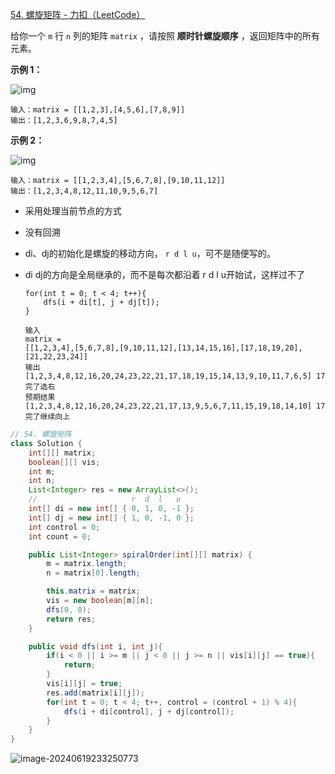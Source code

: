 [54. 螺旋矩阵 - 力扣（LeetCode）](https://leetcode.cn/problems/spiral-matrix/description/)

给你一个 `m` 行 `n` 列的矩阵 `matrix` ，请按照 **顺时针螺旋顺序** ，返回矩阵中的所有元素。

 

**示例 1：**

![img](https://assets.leetcode.com/uploads/2020/11/13/spiral1.jpg)

```
输入：matrix = [[1,2,3],[4,5,6],[7,8,9]]
输出：[1,2,3,6,9,8,7,4,5]
```

**示例 2：**

![img](https://assets.leetcode.com/uploads/2020/11/13/spiral.jpg)

```
输入：matrix = [[1,2,3,4],[5,6,7,8],[9,10,11,12]]
输出：[1,2,3,4,8,12,11,10,9,5,6,7]
```



- 采用处理当前节点的方式

- 没有回溯

- di、dj的初始化是螺旋的移动方向， `r d l u`，可不是随便写的。

- di dj的方向是全局继承的，而不是每次都沿着 r d l u开始试，这样过不了

  ```
  for(int t = 0; t < 4; t++){
      dfs(i + di[t], j + dj[t]);
  }
  
  输入
  matrix =
  [[1,2,3,4],[5,6,7,8],[9,10,11,12],[13,14,15,16],[17,18,19,20],[21,22,23,24]]
  输出
  [1,2,3,4,8,12,16,20,24,23,22,21,17,18,19,15,14,13,9,10,11,7,6,5] 17完了选右
  预期结果
  [1,2,3,4,8,12,16,20,24,23,22,21,17,13,9,5,6,7,11,15,19,18,14,10] 17完了继续向上
  ```

  

```java
// 54. 螺旋矩阵
class Solution {
    int[][] matrix;
    boolean[][] vis;
    int m;
    int n;
    List<Integer> res = new ArrayList<>();
    // 					   r  d  l   u
    int[] di = new int[] { 0, 1, 0, -1 };
    int[] dj = new int[] { 1, 0, -1, 0 };
    int control = 0;
    int count = 0;

    public List<Integer> spiralOrder(int[][] matrix) {
        m = matrix.length;
        n = matrix[0].length;

        this.matrix = matrix;
        vis = new boolean[m][n];
        dfs(0, 0);
        return res;
    }

    public void dfs(int i, int j){
        if(i < 0 || i >= m || j < 0 || j >= n || vis[i][j] == true){
            return;
        }
        vis[i][j] = true;
        res.add(matrix[i][j]);
        for(int t = 0; t < 4; t++, control = (control + 1) % 4){
            dfs(i + di[control], j + dj[control]);
        }
    }
}
```

![image-20240619233250773](https://cdn.jsdelivr.net/gh/sword4869/pic1@main/images/202406192332817.png)